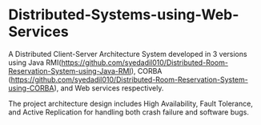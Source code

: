# Distributed-Systems-using-Web-Services

A Distributed Client-Server Architecture System developed in 3 versions using Java RMI(https://github.com/syedadil010/Distributed-Room-Reservation-System-using-Java-RMI), CORBA (https://github.com/syedadil010/Distributed-Room-Reservation-System-using-CORBA), and Web services respectively.  

The project architecture design includes High Availability, Fault Tolerance, and Active Replication for handling both crash failure and software bugs.
